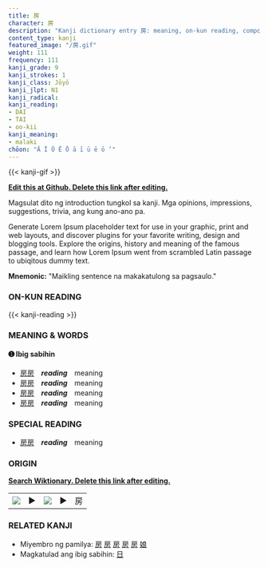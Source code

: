 ```yaml
---
title: 房
character: 房
description: "Kanji dictionary entry 房: meaning, on-kun reading, compounds, origin, related kanji"
content_type: kanji
featured_image: "/房.gif"
weight: 111
frequency: 111
kanji_grade: 9
kanji_strokes: 1
kanji_class: Jōyō
kanji_jlpt: N1
kanji_radical: 
kanji_reading: 
- DAI
- TAI
- oo-kii
kanji_meaning:
- malaki
chōon: "Ā Ī Ū Ē Ō ā ī ū ē ō ’"
---
```

[//]: # (Don't edit the line below. Kanji animated GIF code is automatically generated.)
{{< kanji-gif >}}

[//]: # (Edit below this line.)

**[Edit this at Github. Delete this link after editing.](https://github.com/tim0g/tim/tree/main/content/kanji/房/index.md)**

Magsulat dito ng introduction tungkol sa kanji. Mga opinions, impressions, suggestions, trivia, ang kung ano-ano pa.

Generate Lorem Ipsum placeholder text for use in your graphic, print and web layouts, and discover plugins for your favorite writing, design and blogging tools. Explore the origins, history and meaning of the famous passage, and learn how Lorem Ipsum went from scrambled Latin passage to ubiqitous dummy text.
 
**Mnemonic:** "Maikling sentence na makakatulong sa pagsaulo."

### ON-KUN READING

[//]: # (Don't edit the line below. ON-KUN READING code is automatically generated.)
{{< kanji-reading >}}

### MEANING & WORDS

#### ➊ **Ibig sabihin**
  - [房](../房)[房](../房)　***reading***　meaning
  - [房](../房)[房](../房)　***reading***　meaning
  - [房](../房)[房](../房)　***reading***　meaning
  - [房](../房)[房](../房)　***reading***　meaning

### SPECIAL READING
  - [房](../房)[房](../房)　***reading***　meaning

### ORIGIN

**[Search Wiktionary. Delete this link after editing.](https://wiktionary.org/wiki/房)**
<table class="kanji-table"><tr><td>
<img src="60px-房-bronze.svg.png">
</td><td>▶</td><td>
<img src="60px-房-oracle.svg.png">
</td><td>▶</td>
<td class="kanji-origin">房</td>
</tr></table>

### RELATED KANJI
- Miyembro ng pamilya: [房](../房) [房](../房) [房](../房) [房](../房) [房](../房) [娘](../娘)
- Magkatulad ang ibig sabihin: [日](../日)
